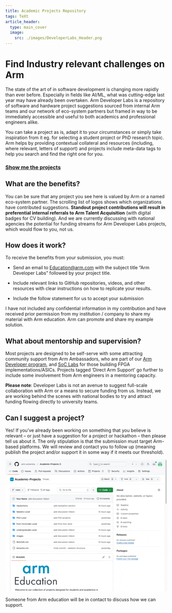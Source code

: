 ```yaml
---
title: Academic Projects Repository
tags: TeXt
article_header:
  type: main_cover
  image:
    src: ./images/DeveloperLabs_Header.png
---
```

# Find Industry relevant challenges on Arm



The state of the art of in software development is changing more rapidly than ever before.  Especially in fields like AI/ML, what was cutting-edge last year may have already been overtaken.  Arm Developer Labs is a repository of software and hardware project suggestions sourced from internal Arm teams and our network of eco-system partners but framed in way to be immediately accessible and useful to both academics and professional engineers alike.

You can take a project as is, adapt it to your circumstances or simply take inspiration from it eg. for selecting a student project or PhD research topic.  Arm helps by providing contextual collateral and resources (including, where relevant, letters of support) and projects include meta-data tags to help you search and find the right one for you.


### [Show me the projects](https://arm-university.github.io/Arm-Developer-Labs/Projects/projects.html)

## What are the benefits?

You can be sure that any project you see here is valued by Arm or a named eco-system partner.  The scrolling list of logos shows which organizations have contributed suggestions.  **Standout project contributions will result in preferential internal referrals to Arm Talent Acquisition** (with digital badges for CV building).  And we are currently discussing with national agencies the potential for funding streams for Arm Developer Labs projects, which would flow to you, not us.

## How does it work? 

To receive the benefits from your submission, you must:

-	Send an email to Education@arm.com with the subject title “Arm Developer Labs” followed by your project title. 

-	Include relevant links to GitHub repositories, videos, and other resources with clear instructions on how to replicate your results.

-	Include the follow statement for us to accept your submission

 I have not included any confidential information in my contribution and have received prior permission from my institution / company to share my material with Arm education. Arm can promote and share my example solution. 



## What about mentorship and supervision?

Most projects are designed to be self-serve with some attracting community support from Arm Ambassadors, who are part of our [Arm Developer program](https://www.arm.com/resources/developer-program?#register), and [SoC Labs](https://soclabs.org/) for those building FPGA implementations/ASICs.   Projects tagged ‘Direct Arm Support’ go further to include some involvement from Arm engineers in a mentoring capacity.  

**Please note**: Developer Labs is not an avenue to suggest full-scale collaboration with Arm or a means to secure funding from us.  Instead, we are working behind the scenes with national bodies to try and attract funding flowing directly to university teams.


## Can I suggest a project?

Yes!  If you’ve already been working on something that you believe is relevant – or just have a suggestion for a project or hackathon – then please tell us about it.  The only stipulation is that the submission must target Arm-based platforms.  We will review and contact you to follow up (meaning publish the project and/or support it in some way if it meets our threshold).

<img class="image image--xl" src="./images/how-to-suggest-project.gif"/>

Someone from Arm education will be in contact to discuss how we can support. 